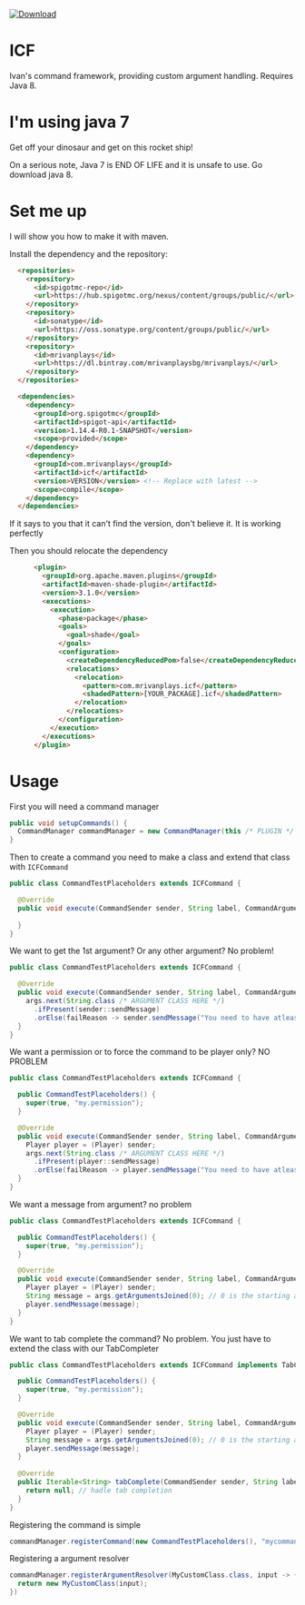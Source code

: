 [ ![Download](https://api.bintray.com/packages/mrivanplaysbg/mrivanplays/ICF/images/download.svg) ](https://bintray.com/mrivanplaysbg/mrivanplays/ICF/_latestVersion)
# ICF 
Ivan's command framework, providing custom argument handling. 
Requires Java 8.

# I'm using java 7
Get off your dinosaur and get on this rocket ship!

On a serious note, Java 7 is END OF LIFE and it is unsafe to use. Go download java 8.

# Set me up
I will show you how to make it with maven.

Install the dependency and the repository:
```html
  <repositories>
    <repository>
      <id>spigotmc-repo</id>
      <url>https://hub.spigotmc.org/nexus/content/groups/public/</url>
    </repository>
    <repository>
      <id>sonatype</id>
      <url>https://oss.sonatype.org/content/groups/public/</url>
    </repository>
    <repository>
      <id>mrivanplays</id>
      <url>https://dl.bintray.com/mrivanplaysbg/mrivanplays/</url>
    </repository>
  </repositories>

  <dependencies>
    <dependency>
      <groupId>org.spigotmc</groupId>
      <artifactId>spigot-api</artifactId>
      <version>1.14.4-R0.1-SNAPSHOT</version>
      <scope>provided</scope>
    </dependency>
    <dependency>
      <groupId>com.mrivanplays</groupId>
      <artifactId>icf</artifactId>
      <version>VERSION</version> <!-- Replace with latest -->
      <scope>compile</scope>
    </dependency>
  </dependencies>
```
If it says to you that it can't find the version, don't believe it. It is working perfectly

Then you should relocate the dependency
```html
      <plugin>
        <groupId>org.apache.maven.plugins</groupId>
        <artifactId>maven-shade-plugin</artifactId>
        <version>3.1.0</version>
        <executions>
          <execution>
            <phase>package</phase>
            <goals>
              <goal>shade</goal>
            </goals>
            <configuration>
              <createDependencyReducedPom>false</createDependencyReducedPom>
              <relocations>
                <relocation>
                  <pattern>com.mrivanplays.icf</pattern>
                  <shadedPattern>[YOUR_PACKAGE].icf</shadedPattern>
                </relocation>
              </relocations>
            </configuration>
          </execution>
        </executions>
      </plugin>
```

# Usage
First you will need a command manager
```java
public void setupCommands() {
  CommandManager commandManager = new CommandManager(this /* PLUGIN */ );
}
```

Then to create a command you need to make a class and extend that class with `ICFCommand`
```java
public class CommandTestPlaceholders extends ICFCommand {

  @Override
  public void execute(CommandSender sender, String label, CommandArguments args) {
    
  }
}
```

We want to get the 1st argument? Or any other argument? No problem!
```java
public class CommandTestPlaceholders extends ICFCommand {

  @Override
  public void execute(CommandSender sender, String label, CommandArguments args) {
    args.next(String.class /* ARGUMENT CLASS HERE */)
      .ifPresent(sender::sendMessage)
      .orElse(failReason -> sender.sendMessage("You need to have atleast 1 argument!"));
  }
}
```

We want a permission or to force the command to be player only? NO PROBLEM
```java
public class CommandTestPlaceholders extends ICFCommand {

  public CommandTestPlaceholders() {
    super(true, "my.permission");
  }

  @Override
  public void execute(CommandSender sender, String label, CommandArguments args) {
    Player player = (Player) sender;
    args.next(String.class /* ARGUMENT CLASS HERE */)
      .ifPresent(player::sendMessage)
      .orElse(failReason -> player.sendMessage("You need to have atleast 1 argument!"));
  }
}
```

We want a message from argument? no problem
```java
public class CommandTestPlaceholders extends ICFCommand {

  public CommandTestPlaceholders() {
    super(true, "my.permission");
  }

  @Override
  public void execute(CommandSender sender, String label, CommandArguments args) {
    Player player = (Player) sender;
    String message = args.getArgumentsJoined(0); // 0 is the starting argument
    player.sendMessage(message);
  }
}
```

We want to tab complete the command? No problem. You just have to extend the class with our TabCompleter
```java
public class CommandTestPlaceholders extends ICFCommand implements TabCompleter {

  public CommandTestPlaceholders() {
    super(true, "my.permission");
  }

  @Override
  public void execute(CommandSender sender, String label, CommandArguments args) {
    Player player = (Player) sender;
    String message = args.getArgumentsJoined(0); // 0 is the starting argument
    player.sendMessage(message);
  }
  
  @Override
  public Iterable<String> tabComplete(CommandSender sender, String label, CommandArguments args) {
    return null; // hadle tab completion
  }
}
```

Registering the command is simple
```java
commandManager.registerCommand(new CommandTestPlaceholders(), "mycommandname1", "mycommandname2");
```

Registering a argument resolver
```java
commandManager.registerArgumentResolver(MyCustomClass.class, input -> {
  return new MyCustomClass(input);
})
```